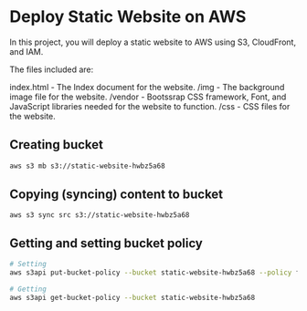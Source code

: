 # Deploy Static Website on AWS

In this project, you will deploy a static website to AWS using S3, CloudFront, and IAM.

The files included are: 

index.html - The Index document for the website.
/img - The background image file for the website.
/vendor - Bootssrap CSS framework, Font, and JavaScript libraries needed for the website to function.
/css - CSS files for the website.


## Creating bucket

```bash
aws s3 mb s3://static-website-hwbz5a68
```

## Copying (syncing) content to bucket
```
aws s3 sync src s3://static-website-hwbz5a68
```

## Getting and setting bucket policy
```bash
# Setting
aws s3api put-bucket-policy --bucket static-website-hwbz5a68 --policy file://bucket-policy.json

# Getting
aws s3api get-bucket-policy --bucket static-website-hwbz5a68


```